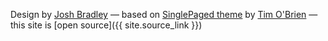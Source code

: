 

Design by [Josh Bradley](https://github.com/jlblcc)
&mdash;
based on [SinglePaged theme](https://github.com/t413/SinglePaged) by [Tim O'Brien](http://t413.com/)
&mdash;
this site is [open source]({{ site.source_link }})
